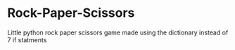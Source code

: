 # Rock-Paper-Scissors
Little python rock paper scissors game made using the dictionary instead of 7 if statments
